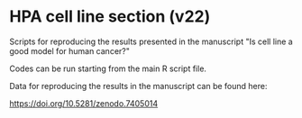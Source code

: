 # HPA cell line section (v22)
Scripts for reproducing the results presented in the manuscript "Is cell line a good model for human cancer?"

Codes can be run starting from the main R script file.

Data for reproducing the results in the manuscript can be found here:

https://doi.org/10.5281/zenodo.7405014
